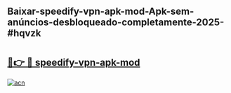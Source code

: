 ## Baixar-speedify-vpn-apk-mod-Apk-sem-anúncios-desbloqueado-completamente-2025-#hqvzk

# <h2><a href="https://ainizakaria.my?title=speedify-vpn-apk-mod&ref=22M">🔗👉 🔴 speedify-vpn-apk-mod</a></h2>

[![acn](https://github.com/user-attachments/assets/0f9c940e-d8b0-45ae-aac7-cd30a18b3e1c)](https://ainizakaria.my?title=speedify-vpn-apk-mod&ref=22M)

